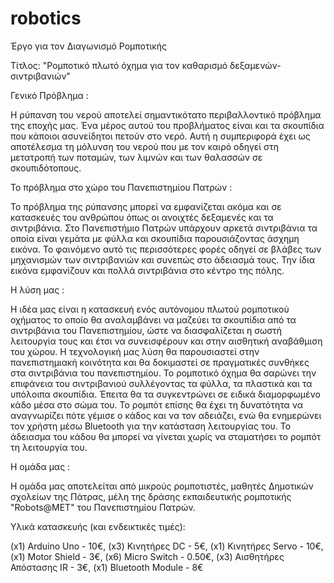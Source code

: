 # robotics
Έργο για τον Διαγωνισμό Ρομποτικής

Τίτλος: "Ρομποτικό πλωτό όχημα για τον καθαρισμό δεξαμενών-σιντριβανιών"

Γενικό Πρόβλημα :

Η ρύπανση του νερού αποτελεί σημαντικότατο περιβαλλοντικό πρόβλημα της εποχής μας. Ένα μέρος αυτού του προβλήματος είναι και τα σκουπίδια που κάποιοι ασυνείδητοι πετούν στο νερό. Αυτή η συμπεριφορά έχει ως αποτέλεσμα τη μόλυνση του νερού που με τον καιρό οδηγεί στη μετατροπή των ποταμών, των λιμνών και των θαλασσών σε σκουπιδότοπους. 

Το πρόβλημα στο χώρο του Πανεπιστημίου Πατρών :

Το πρόβλημα της ρύπανσης μπορεί να εμφανίζεται ακόμα και σε κατασκευές του ανθρώπου όπως οι ανοιχτές δεξαμενές και τα σιντριβάνια. Στο Πανεπιστήμιο Πατρών υπάρχουν αρκετά σιντριβάνια τα οποία είναι γεμάτα με φύλλα και σκουπίδια παρουσιάζοντας άσχημη εικόνα. Το φαινόμενο αυτό τις περισσότερες φορές οδηγεί σε βλάβες των μηχανισμών των σιντριβανιών και συνεπώς στο άδειασμά τους. Την ίδια εικόνα εμφανίζουν και πολλά σιντριβάνια στο κέντρο της πόλης.

Η λύση μας :

Η ιδέα μας είναι η κατασκευή ενός αυτόνομου πλωτού ρομποτικού οχήματος το οποίο θα αναλαμβάνει να μαζεύει τα σκουπίδια από τα σιντριβάνια του Πανεπιστημίου, ώστε να διασφαλίζεται η σωστή λειτουργία τους και έτσι να συνεισφέρουν και στην αισθητική αναβάθμιση του χώρου. Η τεχνολογική μας λύση θα παρουσιαστεί στην πανεπιστημιακή κοινότητα και θα δοκιμαστεί σε πραγματικές συνθήκες στα σιντριβάνια του πανεπιστημίου. Το ρομποτικό όχημα θα σαρώνει την επιφάνεια του σιντριβανιού συλλέγοντας τα φύλλα, τα πλαστικά και τα υπόλοιπα σκουπίδια. Έπειτα θα τα συγκεντρώνει σε ειδικά διαμορφωμένο κάδο μέσα στο σώμα του. Το ρομπότ επίσης θα έχει τη δυνατότητα να αναγνωρίζει πότε γέμισε ο κάδος και να τον αδειάζει, ενώ θα ενημερώνει τον χρήστη μέσω Bluetooth για την κατάσταση λειτουργίας του. Το άδειασμα του κάδου θα μπορεί να γίνεται χωρίς να σταματήσει το ρομπότ τη λειτουργία του.

Η ομάδα μας :

Η ομάδα μας αποτελείται από μικρούς ρομποτιστές, μαθητές Δημοτικών σχολείων της Πάτρας, μέλη της δράσης εκπαιδευτικής ρομποτικής "Robots@ΜΕΤ" του Πανεπιστημίου Πατρών.

Υλικά κατασκευής (και ενδεικτικές τιμές):

(x1)	Arduino Uno - 10€,
(x3)	Κινητήρες  DC - 5€,
(x1)	Κινητήρες Servo - 10€,
(x1)	Motor Shield - 3€,
(x6)	Micro Switch - 0.50€,
(x3)	Αισθητήρες Απόστασης  IR - 3€,
(x1)	Bluetooth Module - 8€

